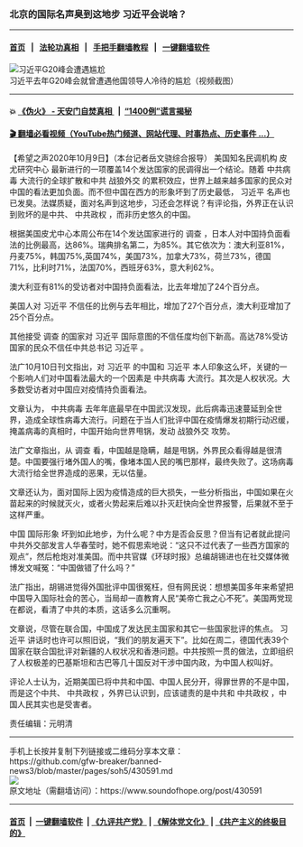 ### 北京的国际名声臭到这地步 习近平会说啥？
------------------------

#### [首页](https://github.com/gfw-breaker/banned-news3/blob/master/README.md) &nbsp;&nbsp;|&nbsp;&nbsp; [法轮功真相](https://github.com/begood0513/basic/blob/master/README.md)  &nbsp;&nbsp;|&nbsp;&nbsp; [手把手翻墙教程](https://github.com/gfw-breaker/guides/wiki)  &nbsp;&nbsp;|&nbsp;&nbsp; [一键翻墙软件](https://github.com/gfw-breaker/nogfw/blob/master/README.md)  



<div><img alt="习近平G20峰会遭遇尴尬" src="https://img.soundofhope.org/2020-09/wuhanfeiyan_2020-09-19_1-1600519200970.jpg"/>
<br/><figcaption class="caption">
 习近平去年G20峰会就曾遭遇他国领导人冷待的尴尬（视频截图）
</figcaption></div><hr/>

#### 💥 [《伪火》 - 天安门自焚真相 ](http://158.247.195.190:10000/videos/blog/weihuo.html)&nbsp; |&nbsp; [“1400例”谎言揭秘  ](http://158.247.195.190:10000/videos/blog/jiexi1400.html)

#### [ 🎬  翻墙必看视频（YouTube热门频道、网站代理、时事热点、历史事件 ...）](https://github.com/gfw-breaker/links/blob/master/banned.md)

<div><div class="Content__Wrapper sc-1bvya0-0 grZQxZ">
 <p class="meta-top">
  <span class="meta">
   【希望之声2020年10月9日】（本台记者岳文骁综合报导）
  </span>
  美国知名民调机构
  <ok href="/term/37651">
   皮尤研究中心
  </ok>
  最新进行的一项覆盖14个发达国家的民调得出一个结论。随着
  <ok href="/term/248971">
   中共病毒
  </ok>
  大流行的全球扩散和中共
  <ok href="/term/133807">
   战狼外交
  </ok>
  的累积效应，世界上越来越多国家的民众对中国的看法更加负面。而不但中国在西方的形象坏到了历史最低，
  <ok href="/term/1063">
   习近平
  </ok>
  名声也已发臭。法媒质疑，面对名声到这地步，习还会怎样说？有评论指，外界正在认识到败坏的是中共、
  <ok href="/term/9383">
   中共政权
  </ok>
  ，而非历史悠久的中国。
 </p>
 <p>
  根据美国皮尤中心本周公布在14个发达国家进行的
  <ok href="/term/10199">
   调查
  </ok>
  ，日本人对中国持负面看法的比例最高，达86%。瑞典排名第二，为85%。其它依次为：澳大利亚81%，丹麦75%，韩国75%,英国74%，美国73%，加拿大73%，荷兰73%，德国71%，比利时71%，法国70%，西班牙63%，意大利62%。
 </p>
 <div class="AD_Embed__Wrap-sc-1xslmin-0 igMuqX module desktop">
  <div>
  </div>
 </div>
 <p>
  澳大利亚有81%的受访者对中国持负面看法，比去年增加了24个百分点。
 </p>
 <p>
  美国人对
  <ok href="/term/1063">
   习近平
  </ok>
  不信任的比例与去年相比，增加了27个百分点，澳大利亚增加了25个百分点。
 </p>
 <p>
  其他接受
  <ok href="/term/10199">
   调查
  </ok>
  的国家对
  <ok href="/term/1063">
   习近平
  </ok>
  国际意图的不信任度均创下新高。高达78%受访国家的民众不信任中共总书记
  <ok href="/term/1063">
   习近平
  </ok>
  。
 </p>
 <p>
  法广10月10日刊文指出，对
  <ok href="/term/1063">
   习近平
  </ok>
  的中国和
  <ok href="/term/1063">
   习近平
  </ok>
  本人印象这么坏，关键的一个影响人们对中国看法最大的一个因素是
  <ok href="/term/248971">
   中共病毒
  </ok>
  大流行。其次是人权状况。大多数受访者对中国应对疫情持负面看法。
 </p>
 <p>
  文章认为，
  <ok href="/term/248971">
   中共病毒
  </ok>
  去年年底最早在中国武汉发现，此后病毒迅速蔓延到全世界，造成全球性病毒大流行。问题在于当人们批评中国在疫情爆发初期行动迟缓，掩盖病毒的真相时，中国开始向世界甩锅，发动
  <ok href="/term/133807">
   战狼外交
  </ok>
  攻势。
 </p>
 <p>
  法广文章指出，从
  <ok href="/term/10199">
   调查
  </ok>
  看，中国越是隐瞒，越是甩锅，外界民众看得越是很清楚。中国要强行堵外国人的嘴，像堵本国人民的嘴巴那样，最终失败了。这场病毒大流行给全世界造成的恶果，无以估量。
 </p>
 <p>
  文章还认为，面对国际上因为疫情造成的巨大损失，一些分析指出，中国如果在火苗起来的时候就灭火，或者火势起来后难以扑灭赶快向全世界报警，后果就不至于这样严重。
 </p>
 <p>
  中国
  <ok href="/term/394291">
   国际形象
  </ok>
  坏到如此地步，为什么呢？中方是否会反思？但当有记者就此提问中共外交部发言人华春莹时，她不假思索地说：“这只不过代表了一些西方国家的观点”，然后枪炮对准美国。而中共官媒《环球时报》总编胡锡进也在社交媒体微博发文喊冤：“中国做错了什么吗？”
 </p>
 <p>
  法广指出，胡锡进觉得外国批评中国很冤枉，但有网民说：想想美国多年来希望把中国导入国际社会的苦心，当局却一直教育人民“美帝亡我之心不死”。美国两党现在都说，看清了中共的本质，这话多么沉重啊。
 </p>
 <p>
  文章说，尽管在联合国，中国成了发达民主国家和其它一些国家批评的焦点。
  <ok href="/term/1063">
   习近平
  </ok>
  讲话时也许可以照旧说，“我们的朋友遍天下”。比如在周二，德国代表39个国家在联合国批评对新疆的人权状况和香港问题。中共按照一贯的做法，立即组织了人权极差的巴基斯坦和古巴等几十国反对干涉中国内政，为中国人权叫好。
 </p>
 <p>
  评论人士认为，近期美国已将中共和中国、中国人民分开，得罪世界的不是中国，而是这个中共、
  <ok href="/term/9383">
   中共政权
  </ok>
  ，外界已认识到，应该谴责的是中共和
  <ok href="/term/9383">
   中共政权
  </ok>
  ，中国人民其实也是受害者。
 </p>
 <p class="meta-btm">
  责任编辑：元明清
 </p>
</div>
</div>
<hr/>
手机上长按并复制下列链接或二维码分享本文章：<br/>
https://github.com/gfw-breaker/banned-news3/blob/master/pages/soh5/430591.md <br/>
<a href='https://github.com/gfw-breaker/banned-news3/blob/master/pages/soh5/430591.md'><img src='https://github.com/gfw-breaker/banned-news3/blob/master/pages/soh5/430591.md.png'/></a> <br/>
原文地址（需翻墙访问）：https://www.soundofhope.org/post/430591


------------------------
#### [首页](https://github.com/gfw-breaker/banned-news3/blob/master/README.md) &nbsp;|&nbsp; [一键翻墙软件](https://github.com/gfw-breaker/nogfw/blob/master/README.md) &nbsp;| [《九评共产党》](https://github.com/gfw-breaker/9ping.md/blob/master/README.md#九评之一评共产党是什么) | [《解体党文化》](https://github.com/gfw-breaker/jtdwh.md/blob/master/README.md) | [《共产主义的终极目的》](https://github.com/gfw-breaker/gczydzjmd.md/blob/master/README.md)


<img src='http://gfw-breaker.win/banned-news3/pages/soh5/430591.md' width='0px' height='0px'/>